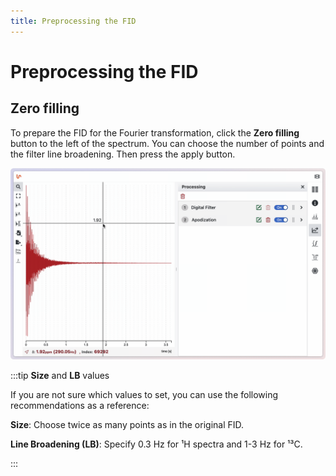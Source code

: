 ```yaml
---
title: Preprocessing the FID
---
```


# Preprocessing the FID

## Zero filling

To prepare the FID for the Fourier transformation, click the **Zero filling** button to the left of the spectrum. You can choose the number of points and the filter line broadening. Then press the apply button.

![](./zero_filling.gif)


:::tip **Size** and **LB** values

If you are not sure which values to set, you can use the following recommendations as a reference:

**Size**: Choose twice as many points as in the original FID.

**Line Broadening (LB)**: Specify 0.3 Hz for ¹H spectra and 1-3 Hz for ¹³C.

:::

